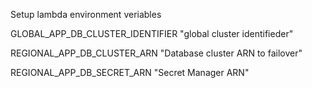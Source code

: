 Setup lambda environment veriables

GLOBAL_APP_DB_CLUSTER_IDENTIFIER	"global cluster identifieder"

REGIONAL_APP_DB_CLUSTER_ARN	"Database cluster ARN to failover"

REGIONAL_APP_DB_SECRET_ARN	"Secret Manager ARN"

